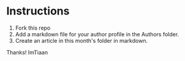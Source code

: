 # Instructions

1. Fork this repo
2. Add a markdown file for your author profile in the Authors folder. 
3. Create an article in this month's folder in markdown.

Thanks!
ImTiaan
